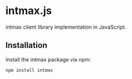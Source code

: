 # intmax.js

intmax client library implementation in JavaScript.

## Installation

Install the intmax package via npm:

```bash
npm install intmax
```
